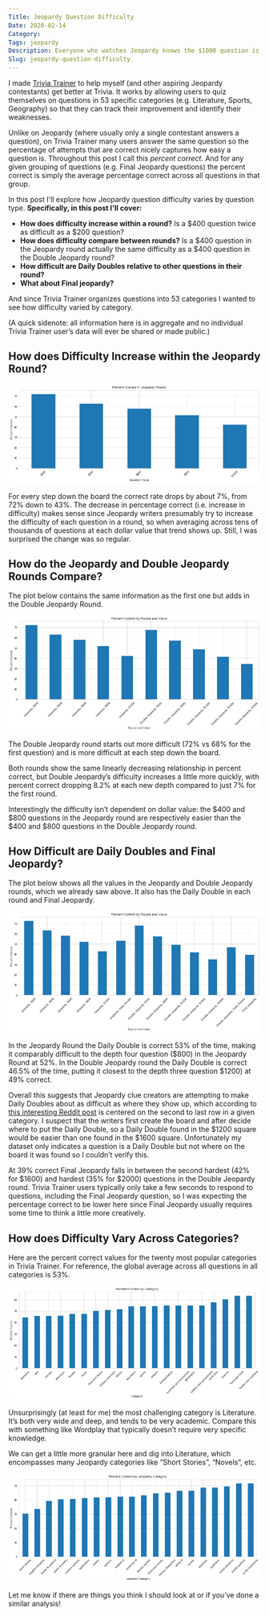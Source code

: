 ```yaml
---
Title: Jeopardy Question Difficulty
Date: 2020-02-14
Category:
Tags: jeopardy
Description: Everyone who watches Jeopardy knows the $1000 question is harder than the $200 question. But how much harder? And how does difficulty compare between rounds? How difficult are Daily Doubles and Final Jeopardy compared to other questions? This post will answer each of these questions, and also explore how difficulty varies by category.
Slug: jeopardy-question-difficulty
---
```


I made [Trivia Trainer][1] to help myself (and other aspiring Jeopardy contestants) get better at Trivia. It works by allowing users to quiz themselves on questions in 53 specific categories (e.g. Literature, Sports, Geography) so that they can track their improvement and identify their weaknesses.

Unlike on Jeopardy (where usually only a single contestant answers a question), on Trivia Trainer many users answer the same question so the percentage of attempts that are correct nicely captures how easy a question is. Throughout this post I call this _percent correct_. And for any given grouping of questions (e.g. Final Jeopardy questions) the percent correct is simply the average percentage correct across all questions in that group.

In this post I'll explore how Jeopardy question difficulty varies by question type. __Specifically, in this post I'll cover:__

* __How does difficulty increase within a round?__ Is a $400 question twice as difficult as a $200 question?
* __How does difficulty compare between rounds?__ Is a $400 question in the Jeopardy round actually the same difficulty as a $400 question in the Double Jeopardy round?
* __How difficult are Daily Doubles relative to other questions in their round?__
* __What about Final jeopardy?__

And since Trivia Trainer organizes questions into 53 categories I wanted to see how difficulty varied by category.

(A quick sidenote: all information here is in aggregate and no individual Trivia Trainer user’s data will ever be shared or made public.)


## How does Difficulty Increase within the Jeopardy Round?

![Percent correct in the Jeopardy round](/images/jeopardy-question-difficulty/first-round.png "Percent correct in the Jeopardy round")

For every step down the board the correct rate drops by about 7%, from 72% down to 43%. The decrease in percentage correct (i.e. increase in difficulty) makes sense since Jeopardy writers presumably try to increase the difficulty of each question in a round, so when averaging across tens of thousands of questions at each dollar value that trend shows up. Still, I was surprised the change was so regular.


## How do the Jeopardy and Double Jeopardy Rounds Compare?

The plot below contains the same information as the first one but adds in the Double Jeopardy Round.

![Percent correct in the Jeopardy and Double Jeopardy rounds](/images/jeopardy-question-difficulty/first-and-second-rounds.png "Percent correct in the Jeopardy and Double Jeopardy rounds")


The Double Jeopardy round starts out more difficult (72% vs 68% for the first question) and is more difficult at each step down the board.

Both rounds show the same linearly decreasing relationship in percent correct, but Double Jeopardy’s difficulty increases a little more quickly, with percent correct dropping 8.2% at each new depth compared to just 7% for the first round.

Interestingly the difficulty isn’t dependent on dollar value: the $400 and $800 questions in the Jeopardy round are respectively easier than the $400 and $800 questions in the Double Jeopardy round.


## How Difficult are Daily Doubles and Final Jeopardy?

The plot below shows all the values in the Jeopardy and Double Jeopardy rounds, which we already saw above. It also has the Daily Double in each round and Final Jeopardy.

![Percent correct in all rounds](/images/jeopardy-question-difficulty/three-rounds-and-DD.png "Percent correct in all rounds")

In the Jeopardy Round the Daily Double is correct 53% of the time, making it comparably difficult to the depth four question ($800) in the Jeopardy Round at 52%. In the Double Jeopardy round the Daily Double is correct 46.5% of the time, putting it closest to the depth three question $1200) at 49% correct.

Overall this suggests that Jeopardy clue creators are attempting to make Daily Doubles about as difficult as where they show up, which according to [this interesting Reddit post][2] is centered on the second to last row in a given category. I suspect that the writers first create the board and after decide where to put the Daily Double, so a Daily Double found in the $1200 square would be easier than one found in the $1600 square. Unfortunately my dataset only indicates a question is a Daily Double but not where on the board it was found so I couldn’t verify this.

At 39% correct Final Jeopardy falls in between the second hardest (42% for $1600) and hardest (35% for $2000) questions in the Double Jeopardy round. Trivia Trainer users typically only take a few seconds to respond to questions, including the Final Jeopardy question, so I was expecting the percentage correct to be lower here since Final Jeopardy usually requires some time to think a little more creatively.


## How does Difficulty Vary Across Categories?

Here are the percent correct values for the twenty most popular categories in Trivia Trainer. For reference, the global average across all questions in all categories is 53%.

![Percent correct by category](/images/jeopardy-question-difficulty/by-category.png "Percent correct by category")

Unsurprisingly (at least for me) the most challenging category is Literature. It’s both very wide and deep, and tends to be very academic. Compare this with something like Wordplay that typically doesn’t require very specific knowledge.

We can get a little more granular here and dig into Literature, which encompasses many Jeopardy categories like “Short Stories”, “Novels”, etc.

![Percent correct by literature category](/images/jeopardy-question-difficulty/within-literature.png "Percent correct by literature category")

Let me know if there are things you think I should look at or if you’ve done a similar analysis!

[1]: http://www.trivia-trainer.com/?blog
[2]: https://www.reddit.com/r/Jeopardy/comments/bs6fyz/locations_of_daily_doubles/
